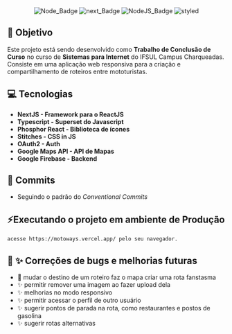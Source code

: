 <div align="center">
  
&nbsp;

![Node_Badge][node_version_badge] ![next_Badge][next_badge] ![NodeJS_Badge][typescript] ![styled][styled]

</div>

## **:rocket: Objetivo**

Este projeto está sendo desenvolvido como **Trabalho de Conclusão de Curso** no curso de **Sistemas para Internet** do IFSUL Campus Charqueadas. Consiste em uma aplicação web responsiva para a criação e compartilhamento de roteiros entre mototuristas.

## **:computer: Tecnologias**

- **NextJS - Framework para o ReactJS**
- **Typescript - Superset do Javascript**
- **Phosphor React - Biblioteca de ícones**
- **Stitches - CSS in JS**
- **OAuth2 - Auth**
- **Google Maps API - API de Mapas**
- **Google Firebase - Backend**

## **📩 Commits**

- Seguindo o padrão do *Conventional Commits*

## **⚡Executando o projeto em ambiente de Produção**

```sh
acesse https://motoways.vercel.app/ pelo seu navegador.
```

## **🐛 ✨ Correções de bugs e melhorias futuras**
- 🐛 mudar o destino de um roteiro faz o mapa criar uma rota fanstasma
- ✨ permitir remover uma imagem ao fazer upload dela
- ✨ melhorias no modo responsivo
- ✨ permitir acessar o perfil de outro usuário
- ✨ sugerir pontos de parada na rota, como restaurantes e postos de gasolina
- ✨ sugerir rotas alternativas


<!-- Badges -->

[node_version_badge]: https://img.shields.io/badge/Node-18.16.0-green
[next_badge]: https://img.shields.io/badge/Web-NextJS-blue
[typescript]: https://img.shields.io/badge/TS-Typescript-blue
[styled]: https://img.shields.io/badge/CSS-Stitches-yellow
